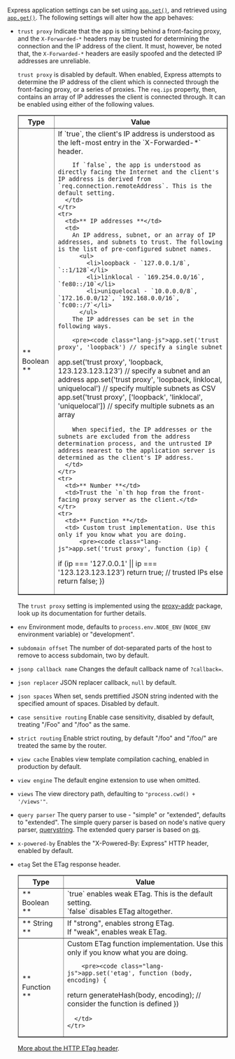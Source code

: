Express application settings can be set using [`app.set()`](#app.set), and retrieved using [`app.get()`](#app.get). The following settings will alter how the app behaves:

* `trust proxy` Indicate that the app is sitting behind a front-facing proxy, and the `X-Forwarded-*` headers may be trusted for determining the connection and the IP address of the client. It must, however, be noted that, the `X-Forwarded-*` headers are easily spoofed and the detected IP addresses are unreliable.

  `trust proxy` is disabled by default. When enabled, Express attempts to determine the IP address of the client which is connected through the front-facing proxy, or a series of proxies. The `req.ips` property, then, contains an array of IP addresses the client is connected through. It can be enabled using either of the following values.

  <table class="doctable" border="1">
    <thead><tr><th>Type</th><th>Value</th></tr></thead>
    <tbody>
      <tr>
        <td>** Boolean **</td>
        <td>
          If `true`, the client's IP address is understood as the left-most entry in the `X-Forwarded-*` header.  

          If `false`, the app is understood as directly facing the Internet and the client's IP address is derived from `req.connection.remoteAddress`. This is the default setting.
        </td>
      </tr>
      <tr>
        <td>** IP addresses **</td>
        <td>
          An IP address, subnet, or an array of IP addresses, and subnets to trust. The following is the list of pre-configured subnet names.
            <ul>
              <li>loopback - `127.0.0.1/8`, `::1/128`</li>
              <li>linklocal - `169.254.0.0/16`, `fe80::/10`</li>
              <li>uniquelocal - `10.0.0.0/8`, `172.16.0.0/12`, `192.168.0.0/16`, `fc00::/7`</li>
            </ul>
          The IP addresses can be set in the following ways.  

          <pre><code class="lang-js">app.set('trust proxy', 'loopback') // specify a single subnet
  app.set('trust proxy', 'loopback, 123.123.123.123') // specify a subnet and an address
  app.set('trust proxy', 'loopback, linklocal, uniquelocal') // specify multiple subnets as CSV
  app.set('trust proxy', ['loopback', 'linklocal', 'uniquelocal']) // specify multiple subnets as an array</code></pre>

          When specified, the IP addresses or the subnets are excluded from the address determination process, and the untrusted IP address nearest to the application server is determined as the client's IP address.
        </td>
      </tr>
      <tr>
        <td>** Number **</td>
        <td>Trust the `n`th hop from the front-facing proxy server as the client.</td>
      </tr>
      <tr>
        <td>** Function **</td>
        <td> Custom trust implementation. Use this only if you know what you are doing.
            <pre><code class="lang-js">app.set('trust proxy', function (ip) {
    if (ip === '127.0.0.1' || ip === '123.123.123.123') return true; // trusted IPs
    else return false;
  })</code></pre>
      </tr>
    </tbody>
  </table>

  The `trust proxy` setting is implemented using the [proxy-addr](https://www.npmjs.org/package/proxy-addr) package, look up its documentation for further details.
* `env` Environment mode, defaults to `process.env.NODE_ENV` (`NODE_ENV` environment variable) or "development".
* `subdomain offset` The number of dot-separated parts of the host to remove to access subdomain, two by default.
* `jsonp callback name` Changes the default callback name of `?callback=`.
* `json replacer` JSON replacer callback, `null` by default.
* `json spaces` When set, sends prettified JSON string indented with the specified amount of spaces. Disabled by default.
* `case sensitive routing` Enable case sensitivity, disabled by default, treating "/Foo" and "/foo" as the same.
* `strict routing` Enable strict routing, by default "/foo" and "/foo/" are treated the same by the router.
* `view cache` Enables view template compilation caching, enabled in production by default.
* `view engine` The default engine extension to use when omitted.
* `views` The view directory path, defaulting to `"process.cwd() + '/views'"`.
* `query parser` The query parser to use - "simple" or "extended", defaults to "extended". The simple query parser is based on node's native query parser, [querystring](http://nodejs.org/api/querystring.html). The extended query parser is based on [qs](https://www.npmjs.org/package/qs).
* `x-powered-by` Enables the "X-Powered-By: Express" HTTP header, enabled by default.
* `etag` Set the ETag response header.
  <table class="doctable" border="1">
    <thead><tr><th>Type</th><th>Value</th></tr></thead>
    <tbody>
      <tr>
        <td>** Boolean **</td>
        <td>
            `true` enables weak ETag. This is the default setting.<br>
            `false` disables ETag altogether.
        </td>
      </tr>
      <tr>
        <td>** String **</td>
        <td>
            If "strong", enables strong ETag.<br>
            If "weak", enables weak ETag.
        </td>
      </tr>
      <tr>
        <td>** Function **</td>
        <td> Custom ETag function implementation. Use this only if you know what you are doing.

          <pre><code class="lang-js">app.set('etag', function (body, encoding) {
    return generateHash(body, encoding); // consider the function is defined
  })</code></pre>

        </td>
      </tr>
    </tbody>
  </table>

  [More about the HTTP ETag header](http://en.wikipedia.org/wiki/HTTP_ETag).
